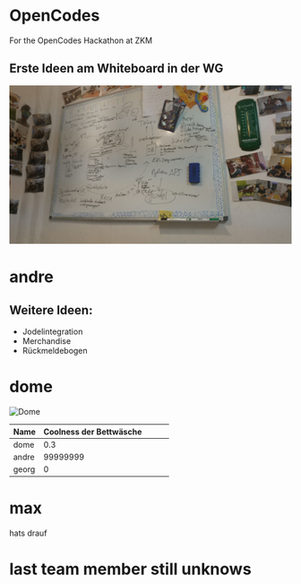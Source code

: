 # OpenCodes
For the OpenCodes Hackathon at ZKM

## Erste Ideen am Whiteboard in der WG

![alt text](System/FirstIdear.jpeg)


# andre

## Weitere Ideen:
- Jodelintegration
- Merchandise
- Rückmeldebogen



# dome
![Dome](https://avatars3.githubusercontent.com/u/11361566?s=400&u=112ae8f69972e11e5561961a0464ed707f387f75&v=4)

| Name   | Coolness der Bettwäsche |   |   |   |
|--------|-------------------------|---|---|---|
| dome   | 0.3                     |   |   |   |
| andre  | 99999999                |   |   |   |
| georg  | 0                       |   |   |   |


# max
hats drauf
# last team member still unknows
